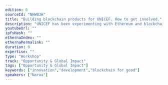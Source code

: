 ```yaml
---
edition: 6
sourceId: "NHWBJH"
title: "Building blockchain products for UNICEF. How to get involved."
description: "UNICEF has been experimenting with Ethereum and blockchain for several years. Examples of the solutions they've built include the UNICEF cryptofund (the first crypto denominated fund in the UN), Patchwork kingdoms (the largest UN's NFT for good collection) or staking as financing tool. Do you want be part of this journey? Come to the session and learn more about the solutions (architecture, tech stack, deployment process) and understand how you can help."
youtubeUrl: ""
ipfsHash: ""
ethernaIndex: ""
ethernaPermalink: ""
duration: 0
expertise: ""
type: "Workshop"
track: "Opportunity & Global Impact"
tags: ["Opportunity & Global Impact"]
keywords: ["innovation","development","blockchain for good"]
speakers: ["Naroa"]
---
```

